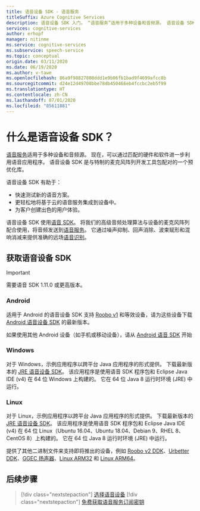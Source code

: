 ```yaml
---
title: 语音设备 SDK - 语音服务
titleSuffix: Azure Cognitive Services
description: 语音设备 SDK 入门。 “语音服务”适用于多种设备和音频源。 语音设备 SDK 是与特制的麦克风阵列开发工具包配对的一个预优化库。
services: cognitive-services
author: erhopf
manager: nitinme
ms.service: cognitive-services
ms.subservice: speech-service
ms.topic: conceptual
origin.date: 03/11/2020
ms.date: 06/19/2020
ms.author: v-tawe
ms.openlocfilehash: 86a9f98827808ddd1e9b06fb1bad9f4699afcc8b
ms.sourcegitcommit: d24e12d49708bbe78db450466eb4fccbc2eb5f99
ms.translationtype: HT
ms.contentlocale: zh-CN
ms.lasthandoff: 07/01/2020
ms.locfileid: "85611881"
---
```

# <a name="what-is-the-speech-devices-sdk"></a>什么是语音设备 SDK？

[语音服务](overview.md)适用于多种设备和音频源。 现在，可以通过匹配的硬件和软件进一步利用语音应用程序。 语音设备 SDK 是与特制的麦克风阵列开发工具包配对的一个预优化库。

语音设备 SDK 有助于：

- 快速测试新的语音方案。
- 更轻松地将基于云的语音服务集成到设备中。
- 为客户创建出色的用户体验。

语音设备 SDK 使用[语音 SDK](speech-sdk.md)。 将我们的高级音频处理算法与设备的麦克风阵列配合使用，将音频发送到[语音服务](overview.md)。 它通过噪声抑制、回声消除、波束赋形和混响消减来提供准确的远场[语音识别](speech-to-text.md)。

<!-- You can also use the Speech Devices SDK to build ambient devices that have your own [customized keyword](speech-devices-sdk-create-kws.md). A Custom Keyword provides a cue that starts a user interaction which is unique to your brand. -->

<!-- The Speech Devices SDK enables a variety of voice-enabled scenarios, drive-thru ordering systems, [conversation transcription](conversation-transcription-service.md), and smart speakers. You can respond to users with text, speak back to them in a default or [custom voice](how-to-custom-voice-create-voice.md), provide search results, and more. We look forward to seeing what you build! -->

## <a name="get-the-speech-devices-sdk"></a>获取语音设备 SDK

> [!IMPORTANT]
> 需要语音 SDK 1.11.0 或更高版本。

### <a name="android"></a>Android

适用于 Android 的语音设备 SDK 支持 [Roobo v1](speech-devices-sdk-roobo-v1.md) 和等效设备，请为这些设备下载 [Android 语音设备 SDK](https://aka.ms/sdsdk-download-android) 的最新版本。


如果使用其他 Android 设备（如手机或移动设备），请从 [Android 语音 SDK](speech-sdk.md) 开始


### <a name="windows"></a>Windows

对于 Windows，示例应用程序以跨平台 Java 应用程序的形式提供。 下载最新版本的 [JRE 语音设备 SDK](https://aka.ms/sdsdk-download-JRE)。
该应用程序是使用语音 SDK 程序包和 Eclipse Java IDE (v4) 在 64 位 Windows 上构建的。 它在 64 位 Java 8 运行时环境 (JRE) 中运行。

### <a name="linux"></a>Linux

对于 Linux，示例应用程序以跨平台 Java 应用程序的形式提供。 下载最新版本的 [JRE 语音设备 SDK](https://aka.ms/sdsdk-download-JRE)。
该应用程序是使用语音 SDK 程序包和 Eclipse Java IDE (v4) 在 64 位 Linux（Ubuntu 16.04、Ubuntu 18.04、Debian 9、RHEL 8、CentOS 8）上构建的。 它在 64 位 Java 8 运行时环境 (JRE) 中运行。

提供了其他二进制文件来支持即将推出的设备，例如 [Roobo v2 DDK](https://aka.ms/sdsdk-download-roobov2)、[Urbetter DDK](https://aka.ms/sdsdk-download-urbetter)、[GGEC 扬声器](https://aka.ms/sdsdk-download-speaker)、[Linux ARM32](https://aka.ms/sdsdk-download-linux-arm32) 和 [Linux ARM64](https://aka.ms/sdsdk-download-linux-arm64)。

## <a name="next-steps"></a>后续步骤

> [!div class="nextstepaction"]
> [选择语音设备](get-speech-devices-sdk.md)
> [!div class="nextstepaction"]
> [免费获取语音服务订阅密钥](get-started.md)

